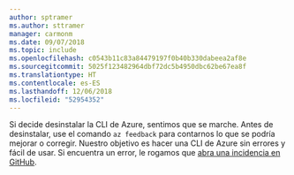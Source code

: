 ```yaml
---
author: sptramer
ms.author: sttramer
manager: carmonm
ms.date: 09/07/2018
ms.topic: include
ms.openlocfilehash: c0543b11c83a84479197f0b40b330dabeea2af8e
ms.sourcegitcommit: 5025f123482964dbf72dc5b4950dbc62be67ea8f
ms.translationtype: HT
ms.contentlocale: es-ES
ms.lasthandoff: 12/06/2018
ms.locfileid: "52954352"
---
```

Si decide desinstalar la CLI de Azure, sentimos que se marche. Antes de desinstalar, use el comando `az feedback` para contarnos lo que se podría mejorar o corregir. Nuestro objetivo es hacer una CLI de Azure sin errores y fácil de usar. Si encuentra un error, le rogamos que [abra una incidencia en GitHub](https://github.com/Azure/azure-cli/issues).
